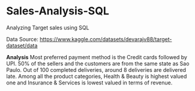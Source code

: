 # Sales-Analysis-SQL
Analyzing Target sales using SQL

Data Source: https://www.kaggle.com/datasets/devarajv88/target-dataset/data


**Analysis**
Most preferred payment method is the Credit cards followed by UPI.
50% of the sellers and the customers are from the same state as Sao Paulo.
Out of 100 completed deliveries, around 8 deliveries are delivered late. 
Among all the product categories, Health & Beauty is highest valued one and Insurance & Services is lowest valued in terms of revenue.
